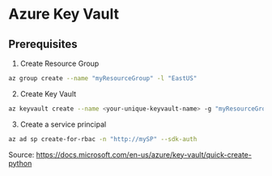 # Azure Key Vault

## Prerequisites
1. Create Resource Group

```sh
az group create --name "myResourceGroup" -l "EastUS"
```

2. Create Key Vault

```sh
az keyvault create --name <your-unique-keyvault-name> -g "myResourceGroup"
```

3. Create a service principal

```sh
az ad sp create-for-rbac -n "http://mySP" --sdk-auth
```

Source: https://docs.microsoft.com/en-us/azure/key-vault/quick-create-python